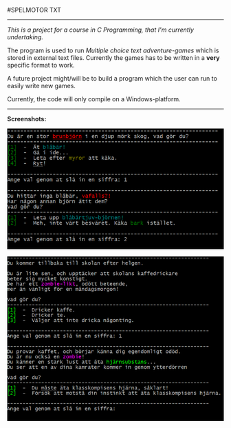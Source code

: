 #SPELMOTOR TXT

---

*This is a project for a course in C Programming, that I'm currently undertaking.* 

The program is used to run *Multiple choice text adventure-games* which is stored in external text files. 
Currently the games has to be written in a **very** specific format to work.

A future project might/will be to build a program which the user can run to easily write new games.

Currently, the code will only compile on a Windows-platform.

---

**Screenshots:**

![Shot 1](https://raw.githubusercontent.com/GoblinDynamiteer/spelmotor_txt/master/img/shot001.png)

![Shot 2](https://raw.githubusercontent.com/GoblinDynamiteer/spelmotor_txt/master/img/shot002.png)